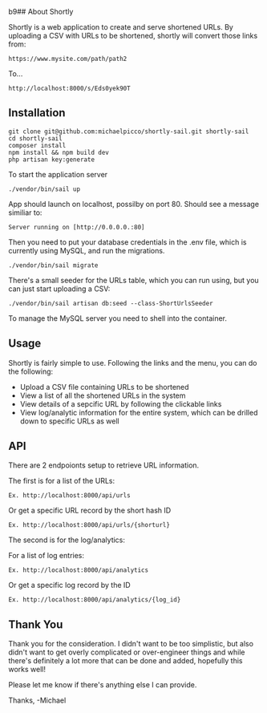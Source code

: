 b9## About Shortly

Shortly is a web application to create and serve shortened URLs.  By uploading a CSV with URLs to be shortened, shortly will convert those links from:

```
https://www.mysite.com/path/path2
```

To...

```
http://localhost:8000/s/Eds0yek90T
```


## Installation
```
git clone git@github.com:michaelpicco/shortly-sail.git shortly-sail
cd shortly-sail
composer install
npm install && npm build dev
php artisan key:generate
```

To start the application server
```
./vendor/bin/sail up
```

App should launch on localhost, possilby on port 80.  Should see a message similiar to:
```
Server running on [http://0.0.0.0.:80]
```

Then you need to put your database credentials in the .env file, which is currently using MySQL, and run the migrations.

```
./vendor/bin/sail migrate
```

There's a small seeder for the URLs table, which you can run using, but you can just start uploading a CSV:
```
./vendor/bin/sail artisan db:seed --class-ShortUrlsSeeder
```

To manage the MySQL server you need to shell into the container.

## Usage

Shortly is fairly simple to use.  Following the links and the menu, you can do the following:

 - Upload a CSV file containing URLs to be shortened
 - View a list of all the shortened URLs in the system
 - View details of a sepcific URL by following the clickable links
 - View log/analytic information for the entire system, which can be drilled down to specific URLs as well


## API

There are 2 endpoionts setup to retrieve URL information.  

The first is for a list of the URLs:
```
Ex. http://localhost:8000/api/urls
```
Or get a specific URL record by the short hash ID
```
Ex. http://localhost:8000/api/urls/{shorturl}
```

The second is for the log/analytics:

For a list of log entries:
```
Ex. http://localhost:8000/api/analytics
```
Or get a specific log record by the ID
```
Ex. http://localhost:8000/api/analytics/{log_id}
```


## Thank You

Thank you for the consideration.  I didn't want to be too simplistic, but also didn't want to get overly complicated or over-engineer things and while there's definitely a lot more that can be done and added, hopefully this works well!  

Please let me know if there's anything else I can provide.

Thanks,
-Michael


